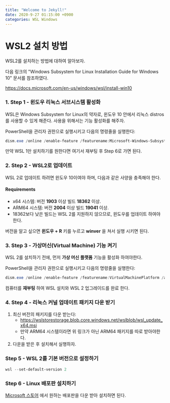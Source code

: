 ```yaml
---
title: "Welcome to Jekyll!"
date: 2020-9-27 01:15:00 +0900
categories: WSL Windows
---
```

# WSL2 설치 방법

WSL2를 설치하는 방법에 대하여 알아보자. 

다음 링크의 "Windows Subsystem for Linux Installation Guide for Windows 10" 문서를 참조하였다.

https://docs.microsoft.com/en-us/windows/wsl/install-win10

### 1. Step 1 - 윈도우 리눅스 서브시스템 활성화

WSL은 Windows Subsystem for Linux의 약자로, 윈도우 10 안에서 리눅스 distros를 사용할 수 있게 해준다. 사용을 위해서는 기능 활성화를 해주자.

PowerShell을 관리자 권한으로 실행시키고 다음의 명령줄을 실행한다:

```PowerShell
dism.exe /online /enable-feature /featurename:Microsoft-Windows-Subsystem-Linux /all /norestart
```

만약 WSL 1만 설치하기를 원한다면 여기서 재부팅 후 Step 6로 가면 된다.

### 2. Step 2 - WSL2로 업데이트

WSL 2로 업데이트 하려면 윈도우 10이여야 하며, 다음과 같은 사양을 충족해야 한다.

#### Requirements

- x64 시스템: 버전 **1903** 이상 빌드 **18362** 이상.
- ARM64 시스템: 버전 **2004** 이상 빌드 **19041** 이상.
- 18362보다 낮은 빌드는 WSL 2를 지원하지 않으므로, 윈도우를 업데이트 하여야 한다.

버전을 알고 싶으면 **윈도우 + R** 키를 누르고 **winver** 을 쳐서 실행 시키면 된다.

### 3. Step 3 - 가상머신(Virtual Machine) 기능 켜기

WSL 2를 설치하기 전에, 먼저 **가상 머신 플랫폼** 기능을 활성화 하여야한다.

PowerShell을 관리자 권한으로 실행시키고 다음의 명령줄을 실행한다:

```PowerShell
dism.exe /online /enable-feature /featurename:VirtualMachinePlatform /all /norestart
```

컴퓨터를 **재부팅** 하여 WSL 설치와 WSL 2 업그레이드를 완료 한다.

### 4. Step 4 - 리눅스 커널 업데이트 패키지 다운 받기

1. 최신 버전의 패키지를 다운 받는다:
   * https://wslstorestorage.blob.core.windows.net/wslblob/wsl_update_x64.msi
   * 만약 ARM64 시스템이라면 위 링크가 아닌 ARM64 패키지를 따로 받아야한다.
2. 다운을 받은 후 설치해서 실행하자.

### Step 5 - WSL 2를 기본 버전으로 설정하기

```PowerShell
wsl --set-default-version 2
```

### Step 6 - Linux 배포판 설치하기

[Microsoft 스토어](https://aka.ms/wslstore) 에서 원하는 배포판을 다운 받아 설치하면 된다.